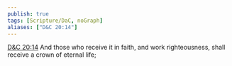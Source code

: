 ```yaml
---
publish: true
tags: [Scripture/DaC, noGraph]
aliases: ["D&C 20:14"]
---
```

[D&C 20:14](https://churchofjesuschrist.org/study/scriptures/dc-testament/dc/20?lang=eng&id=p14#p14) And those who receive it in faith, and work righteousness, shall receive a crown of eternal life;
